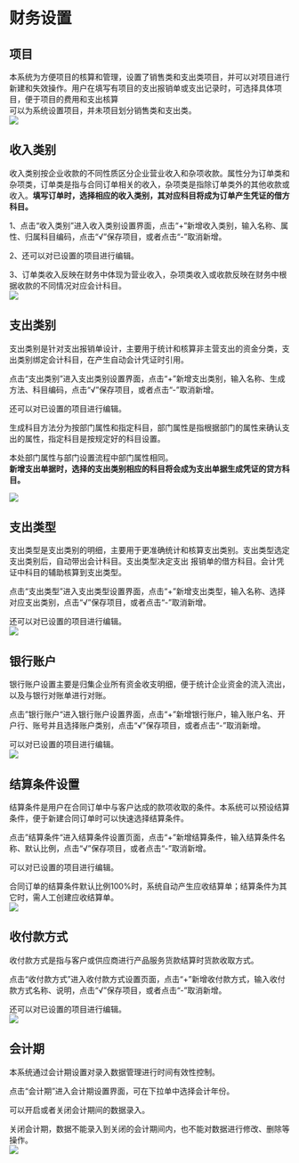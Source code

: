 # 财务设置

## 项目

本系统为方便项目的核算和管理，设置了销售类和支出类项目，并可以对项目进行新建和失效操作。用户在填写有项目的支出报销单或支出记录时，可选择具体项目，便于项目的费用和支出核算  
可以为系统设置项目，并未项目划分销售类和支出类。  
![](/img/xiang_mu.png)

## 收入类别

收入类别按企业收款的不同性质区分企业营业收入和杂项收款。属性分为订单类和杂项类，订单类是指与合同订单相关的收入，杂项类是指除订单类外的其他收款或收入。**填写订单时，选择相应的收入类别，其对应科目将成为订单产生凭证的借方科目。**

1、点击“收入类别”进入收入类别设置界面，点击“+”新增收入类别，输入名称、属性、归属科目编码，点击“√”保存项目，或者点击“-”取消新增。

2、还可以对已设置的项目进行编辑。

3、订单类收入反映在财务中体现为营业收入，杂项类收入或收款反映在财务中根据收款的不同情况对应会计科目。  
![](/assets/收入类别.png)

## 支出类别

支出类别是针对支出报销单设计，主要用于统计和核算非主营支出的资金分类，支出类别绑定会计科目，在产生自动会计凭证时引用。

点击“支出类别”进入支出类别设置界面，点击“+”新增支出类别，输入名称、生成方法、科目编码，点击“√”保存项目，或者点击“-”取消新增。

还可以对已设置的项目进行编辑。

生成科目方法分为按部门属性和指定科目，部门属性是指根据部门的属性来确认支出的属性，指定科目是按规定好的科目设置。

本处部门属性与部门设置流程中部门属性相同。  
**新增支出单据时，选择的支出类别相应的科目将会成为支出单据生成凭证的贷方科目。**

![](/assets/zhi_chu_lei_bie.png)

## 支出类型

支出类型是支出类别的明细，主要用于更准确统计和核算支出类别。支出类型选定支出类别后，自动带出会计科目。支出类型决定支出 报销单的借方科目。会计凭证中科目的辅助核算到支出类型。

点击“支出类型”进入支出类型设置界面，点击“+”新增支出类型，输入名称、选择对应支出类别，点击“√”保存项目，或者点击“-”取消新增。

还可以对已设置的项目进行编辑。  
![](/assets/zhi_chu_lei_xing.png)

## 银行账户

银行账户设置主要是归集企业所有资金收支明细，便于统计企业资金的流入流出，以及与银行对账单进行对账。

点击”银行账户“进入银行账户设置界面，点击“+”新增银行账户，输入账户名、开户行、账号并且选择账户类别，点击“√”保存项目，或者点击“-”取消新增。

可以对已设置的项目进行编辑。  
![](/assets/yin_hang_zhang_hu.png)

## 结算条件设置

结算条件是用户在合同订单中与客户达成的款项收取的条件。本系统可以预设结算条件，便于新建合同订单时可以快速选择结算条件。

点击”结算条件“进入结算条件设置页面，点击“+”新增结算条件，输入结算条件名称、默认比例，点击“√”保存项目，或者点击“-”取消新增。

可以对已设置的项目进行编辑。

合同订单的结算条件默认比例100%时，系统自动产生应收结算单；结算条件为其它时，需人工创建应收结算单。  
![](/assets/jie_suan_tiao_jian.png)

## 收付款方式

收付款方式是指与客户或供应商进行产品服务货款结算时货款收取方式。

点击“收付款方式”进入收付款方式设置页面，点击“+”新增收付款方式，输入收付款方式名称、说明，点击“√”保存项目，或者点击“-”取消新增。

还可以对已设置的项目进行编辑。  
![](/assets/shou_fu_kuan.png)

## 会计期

本系统通过会计期设置对录入数据管理进行时间有效性控制。

点击“会计期”进入会计期设置界面，可在下拉单中选择会计年份。

可以开启或者关闭会计期间的数据录入。

关闭会计期，数据不能录入到关闭的会计期间内，也不能对数据进行修改、删除等操作。  
![](/assets/kuai_ji_qi.png)


